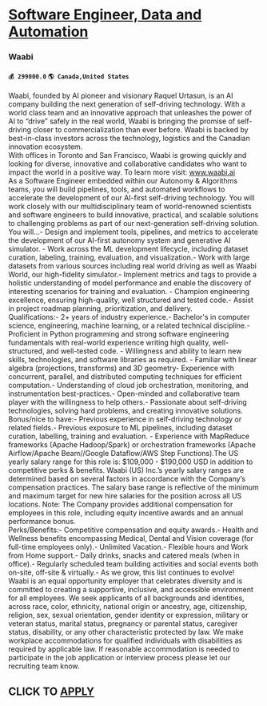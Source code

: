# [Software Engineer, Data and Automation](https://www.remotewlb.com/apply/software-engineer-data-and-automation-67856)  
### Waabi  
#### `💰 299000.0` `🌎 Canada,United States`  
Waabi, founded by AI pioneer and visionary Raquel Urtasun, is an AI company building the next generation of self-driving technology. With a world class team and an innovative approach that unleashes the power of AI to “drive” safely in the real world, Waabi is bringing the promise of self-driving closer to commercialization than ever before. Waabi is backed by best-in-class investors across the technology, logistics and the Canadian innovation ecosystem.  
With offices in Toronto and San Francisco, Waabi is growing quickly and looking for diverse, innovative and collaborative candidates who want to impact the world in a positive way. To learn more visit: www.waabi.ai  
As a Software Engineer embedded within our Autonomy & Algorithms teams, you will build pipelines, tools, and automated workflows to accelerate the development of our AI-first self-driving technology. You will work closely with our multidisciplinary team of world-renowned scientists and software engineers to build innovative, practical, and scalable solutions to challenging problems as part of our next-generation self-driving solution.  
You will...- Design and implement tools, pipelines, and metrics to accelerate the development of our AI-first autonomy system and generative AI simulator. - Work across the ML development lifecycle, including dataset curation, labeling, training, evaluation, and visualization.- Work with large datasets from various sources including real world driving as well as Waabi World, our high-fidelity simulator.- Implement metrics and tags to provide a holistic understanding of model performance and enable the discovery of interesting scenarios for training and evaluation. - Champion engineering excellence, ensuring high-quality, well structured and tested code.- Assist in project roadmap planning, prioritization, and delivery.  
Qualifications:- 2+ years of industry experience.- Bachelor's in computer science, engineering, machine learning, or a related technical discipline.- Proficient in Python programming and strong software engineering fundamentals with real-world experience writing high quality, well-structured, and well-tested code. - Willingness and ability to learn new skills, technologies, and software libraries as required. - Familiar with linear algebra (projections, transforms) and 3D geometry- Experience with concurrent, parallel, and distributed computing techniques for efficient computation.- Understanding of cloud job orchestration, monitoring, and instrumentation best-practices.- Open-minded and collaborative team player with the willingness to help others.- Passionate about self-driving technologies, solving hard problems, and creating innovative solutions.  
Bonus/nice to have:- Previous experience in self-driving technology or related fields.- Previous exposure to ML pipelines, including dataset curation, labelling, training and evaluation. - Experience with MapReduce frameworks (Apache Hadoop/Spark) or orchestration frameworks (Apache Airflow/Apache Beam//Google Dataflow/AWS Step Functions).The US yearly salary range for this role is: $109,000 - $190,000 USD in addition to competitive perks & benefits. Waabi (US) Inc.’s yearly salary ranges are determined based on several factors in accordance with the Company’s compensation practices. The salary base range is reflective of the minimum and maximum target for new hire salaries for the position across all US locations. Note: The Company provides additional compensation for employees in this role, including equity incentive awards and an annual performance bonus.  
Perks/Benefits:- Competitive compensation and equity awards.- Health and Wellness benefits encompassing Medical, Dental and Vision coverage (for full-time employees only).- Unlimited Vacation.- Flexible hours and Work from Home support.- Daily drinks, snacks and catered meals (when in office).- Regularly scheduled team building activities and social events both on-site, off-site & virtually.- As we grow, this list continues to evolve!  
Waabi is an equal opportunity employer that celebrates diversity and is committed to creating a supportive, inclusive, and accessible environment for all employees. We seek applicants of all backgrounds and identities, across race, color, ethnicity, national origin or ancestry, age, citizenship, religion, sex, sexual orientation, gender identity or expression, military or veteran status, marital status, pregnancy or parental status, caregiver status, disability, or any other characteristic protected by law. We make workplace accommodations for qualified individuals with disabilities as required by applicable law. If reasonable accommodation is needed to participate in the job application or interview process please let our recruiting team know.  
## CLICK TO [APPLY](https://www.remotewlb.com/apply/software-engineer-data-and-automation-67856)

